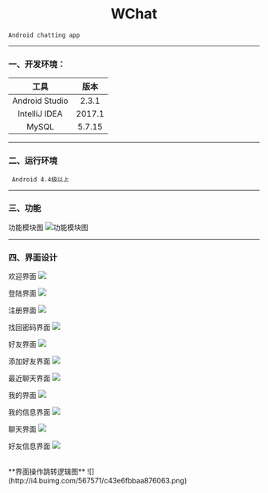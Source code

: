 # <center>WChat</center>
    Android chatting app
    
---
### 一、开发环境：

| 工具 | 版本 |
| :-: | :-: |
| Android Studio  | 2.3.1 |
| IntelliJ IDEA | 2017.1 |
| MySQL | 5.7.15 |

---

### 二、运行环境

     Android 4.4级以上

---

### 三、功能

功能模块图
![功能模块图](http://i4.buimg.com/567571/e80e967c1e6138bf.png)

---

### 四、界面设计
欢迎界面
![](http://i4.buimg.com/567571/ca456414567e8501.png)

登陆界面
![](http://i2.muimg.com/567571/9408a64a8c56c258.png)

注册界面
![](http://i2.muimg.com/567571/8644dd82d5ba342d.png)

找回密码界面
![](http://i4.buimg.com/567571/948d51e79c244b59.png)

好友界面
![](http://i2.muimg.com/567571/d4052bed2b568ddf.png)

添加好友界面
![](http://i2.muimg.com/567571/1270d7ab86a64bc0.png)

最近聊天界面
![](http://i4.buimg.com/567571/42d7e69c68618c8f.png)

我的界面
![](http://i4.buimg.com/567571/2282a35e0e5d2331.png)

我的信息界面
![](http://i4.buimg.com/567571/08f32530887243b5.png)

聊天界面
![](http://i2.muimg.com/567571/b15e0910eee3bcb6.png)

好友信息界面
![](http://i1.piimg.com/567571/01a35d0415e95e5a.png)

<br/>
**界面操作跳转逻辑图**
![](http://i4.buimg.com/567571/c43e6fbbaa876063.png)








